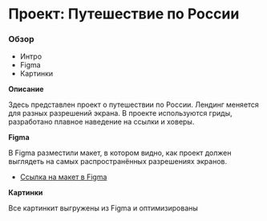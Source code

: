 # Проект: Путешествие по России

### Обзор
* Интро
* Figma
* Картинки

**Описание**

Здесь представлен проект о путешествии по России. Лендинг меняется для разных разрешений экрана. В проекте используются гриды, разработано плавное наведение на ссылки и ховеры.



**Figma**

В Figma разместили макет, в котором видно, как проект должен выглядеть на самых распространённых разрешениях экранов.
* [Ссылка на макет в Figma](https://www.figma.com/file/5S2WSbEFL6awjVWJ0NWL8Q/Sprint-3_-Russia-_-desktop-mobile?node-id=28503%3A0)

**Картинки**

 Все картинкит выгружены из Figma и оптимизированы

